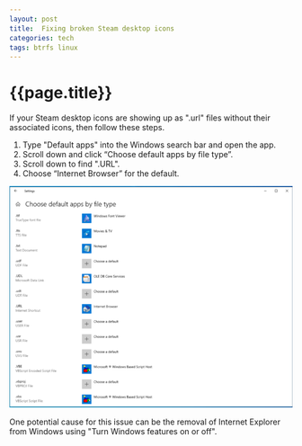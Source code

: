 ```yaml
---
layout: post
title:  Fixing broken Steam desktop icons
categories: tech
tags: btrfs linux
---
```


# {{page.title}}

If your Steam desktop icons are showing up as ".url" files without their associated icons, then follow these steps.


1. Type "Default apps" into the Windows search bar and open the app.
2. Scroll down and click “Choose default apps by file type”.
3. Scroll down to find ".URL".
4. Choose “Internet Browser” for the default.

![Steam Choose Default App](/assets/steam-choose-default-app.png)

One potential cause for this issue can be the removal of Internet Explorer from Windows using "Turn Windows features on or off".
